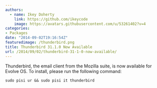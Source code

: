 ```yaml
---
authors:
  - name: Ikey Doherty
    link: https://github.com/ikeycode
    image: https://avatars.githubusercontent.com/u/53261402?v=4
categories:
- Packages
date: "2014-09-02T19:16:54Z"
featuredimage: /thunderbird.png
title: Thunderbird 31.1.0 Now Available
url: /2014/09/02/thunderbird-31-1-0-now-available/
---
```


Thunderbird, the email client from the Mozilla suite, is now available for Evolve OS. To install, please run the following command:
<!--more-->

```
sudo pisi ur && sudo pisi it thunderbird
```